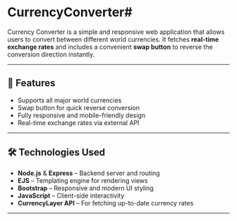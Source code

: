 # CurrencyConverter# 

Currency Converter is a simple and responsive web application that allows users to convert between different world currencies. It fetches **real-time exchange rates** and includes a convenient **swap button** to reverse the conversion direction instantly.

---

## 🚀 Features

-  Supports all major world currencies  
-  Swap button for quick reverse conversion  
-  Fully responsive and mobile-friendly design  
-  Real-time exchange rates via external API

---

## 🛠️ Technologies Used

- **Node.js** & **Express** – Backend server and routing  
- **EJS** – Templating engine for rendering views  
- **Bootstrap** – Responsive and modern UI styling  
- **JavaScript** – Client-side interactivity  
- **CurrencyLayer API** – For fetching up-to-date currency rates

---
